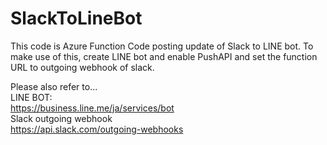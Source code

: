 # SlackToLineBot
This code is Azure Function Code posting update of Slack to LINE bot.
To make use of this, create LINE bot and enable PushAPI and set the function URL to outgoing webhook of slack.

Please also refer to...  
LINE BOT:  
https://business.line.me/ja/services/bot  
Slack outgoing webhook  
https://api.slack.com/outgoing-webhooks
